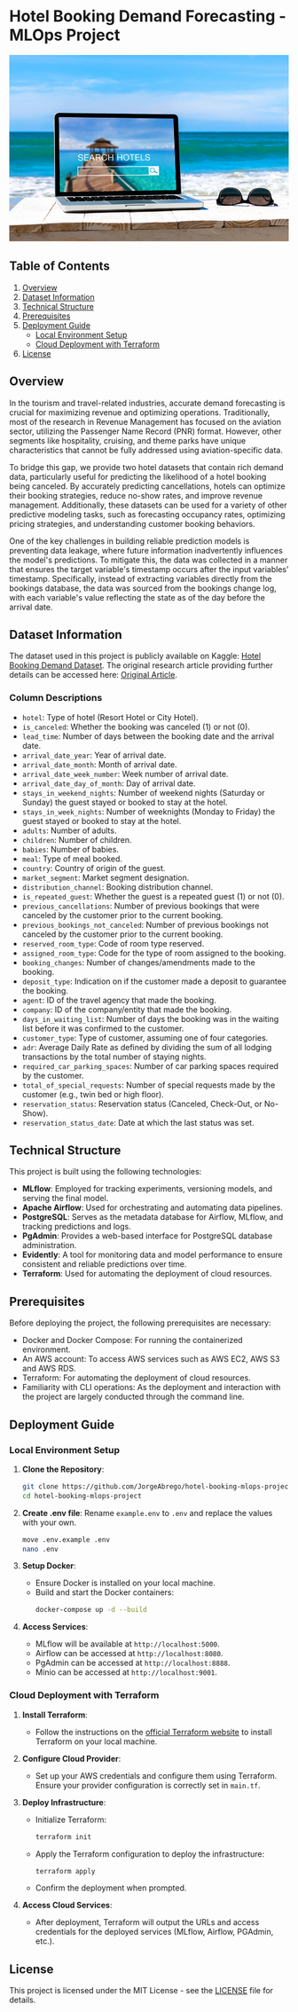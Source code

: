 # Hotel Booking Demand Forecasting - MLOps Project

![Hotel Booking](assets/hotel_booking.jpg)

## Table of Contents
1. [Overview](#overview)
2. [Dataset Information](#dataset-information)
3. [Technical Structure](#technical-structure)
4. [Prerequisites](#prerequisites)
5. [Deployment Guide](#deployment-guide)
   - [Local Environment Setup](#local-environment-setup)
   - [Cloud Deployment with Terraform](#cloud-deployment-with-terraform)
6. [License](#license)

## Overview
In the tourism and travel-related industries, accurate demand forecasting is crucial for maximizing revenue and optimizing operations. Traditionally, most of the research in Revenue Management has focused on the aviation sector, utilizing the Passenger Name Record (PNR) format. However, other segments like hospitality, cruising, and theme parks have unique characteristics that cannot be fully addressed using aviation-specific data. 

To bridge this gap, we provide two hotel datasets that contain rich demand data, particularly useful for predicting the likelihood of a hotel booking being canceled. By accurately predicting cancellations, hotels can optimize their booking strategies, reduce no-show rates, and improve revenue management. Additionally, these datasets can be used for a variety of other predictive modeling tasks, such as forecasting occupancy rates, optimizing pricing strategies, and understanding customer booking behaviors.

One of the key challenges in building reliable prediction models is preventing data leakage, where future information inadvertently influences the model's predictions. To mitigate this, the data was collected in a manner that ensures the target variable's timestamp occurs after the input variables’ timestamp. Specifically, instead of extracting variables directly from the bookings database, the data was sourced from the bookings change log, with each variable's value reflecting the state as of the day before the arrival date.

## Dataset Information
The dataset used in this project is publicly available on Kaggle: [Hotel Booking Demand Dataset](https://www.kaggle.com/datasets/jessemostipak/hotel-booking-demand/data). The original research article providing further details can be accessed here: [Original Article](https://www.sciencedirect.com/science/article/pii/S2352340918315191).

### Column Descriptions
- `hotel`: Type of hotel (Resort Hotel or City Hotel).
- `is_canceled`: Whether the booking was canceled (1) or not (0).
- `lead_time`: Number of days between the booking date and the arrival date.
- `arrival_date_year`: Year of arrival date.
- `arrival_date_month`: Month of arrival date.
- `arrival_date_week_number`: Week number of arrival date.
- `arrival_date_day_of_month`: Day of arrival date.
- `stays_in_weekend_nights`: Number of weekend nights (Saturday or Sunday) the guest stayed or booked to stay at the hotel.
- `stays_in_week_nights`: Number of weeknights (Monday to Friday) the guest stayed or booked to stay at the hotel.
- `adults`: Number of adults.
- `children`: Number of children.
- `babies`: Number of babies.
- `meal`: Type of meal booked.
- `country`: Country of origin of the guest.
- `market_segment`: Market segment designation.
- `distribution_channel`: Booking distribution channel.
- `is_repeated_guest`: Whether the guest is a repeated guest (1) or not (0).
- `previous_cancellations`: Number of previous bookings that were canceled by the customer prior to the current booking.
- `previous_bookings_not_canceled`: Number of previous bookings not canceled by the customer prior to the current booking.
- `reserved_room_type`: Code of room type reserved.
- `assigned_room_type`: Code for the type of room assigned to the booking.
- `booking_changes`: Number of changes/amendments made to the booking.
- `deposit_type`: Indication on if the customer made a deposit to guarantee the booking.
- `agent`: ID of the travel agency that made the booking.
- `company`: ID of the company/entity that made the booking.
- `days_in_waiting_list`: Number of days the booking was in the waiting list before it was confirmed to the customer.
- `customer_type`: Type of customer, assuming one of four categories.
- `adr`: Average Daily Rate as defined by dividing the sum of all lodging transactions by the total number of staying nights.
- `required_car_parking_spaces`: Number of car parking spaces required by the customer.
- `total_of_special_requests`: Number of special requests made by the customer (e.g., twin bed or high floor).
- `reservation_status`: Reservation status (Canceled, Check-Out, or No-Show).
- `reservation_status_date`: Date at which the last status was set.

## Technical Structure
This project is built using the following technologies:
- **MLflow**: Employed for tracking experiments, versioning models, and serving the final model.
- **Apache Airflow**: Used for orchestrating and automating data pipelines.
- **PostgreSQL**: Serves as the metadata database for Airflow, MLflow, and tracking predictions and logs.
- **PgAdmin**: Provides a web-based interface for PostgreSQL database administration.
- **Evidently**: A tool for monitoring data and model performance to ensure consistent and reliable predictions over time.
- **Terraform**: Used for automating the deployment of cloud resources.

## Prerequisites
Before deploying the project, the following prerequisites are necessary:

- Docker and Docker Compose: For running the containerized environment.
- An AWS account: To access AWS services such as AWS EC2, AWS S3 and AWS RDS.
- Terraform: For automating the deployment of cloud resources.
- Familiarity with CLI operations: As the deployment and interaction with the project are largely conducted through the command line.

## Deployment Guide

### Local Environment Setup
1. **Clone the Repository**:
   ```bash
   git clone https://github.com/JorgeAbrego/hotel-booking-mlops-project.git
   cd hotel-booking-mlops-project
   ```
2. **Create .env file**:
   Rename `example.env` to `.env` and replace the values with your own.
   ```bash
   move .env.example .env
   nano .env
   ```

3. **Setup Docker**:
   - Ensure Docker is installed on your local machine.
   - Build and start the Docker containers:
     ```bash
     docker-compose up -d --build
     ```

4. **Access Services**:
   - MLflow will be available at `http://localhost:5000`.
   - Airflow can be accessed at `http://localhost:8080`.
   - PgAdmin can be accessed at `http://localhost:8888`.
   - Minio can be accessed at `http://localhost:9001`.

### Cloud Deployment with Terraform
1. **Install Terraform**:
   - Follow the instructions on the [official Terraform website](https://www.terraform.io/downloads) to install Terraform on your local machine.

2. **Configure Cloud Provider**:
   - Set up your AWS credentials and configure them using Terraform. Ensure your provider configuration is correctly set in `main.tf`.

3. **Deploy Infrastructure**:
   - Initialize Terraform:
     ```bash
     terraform init
     ```
   - Apply the Terraform configuration to deploy the infrastructure:
     ```bash
     terraform apply
     ```
   - Confirm the deployment when prompted.

4. **Access Cloud Services**:
   - After deployment, Terraform will output the URLs and access credentials for the deployed services (MLflow, Airflow, PGAdmin, etc.).

## License
This project is licensed under the MIT License - see the [LICENSE](LICENSE) file for details.
